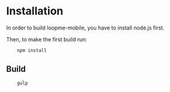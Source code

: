 # Installation

In order to build loopme-mobile, you have to install node.js first.

Then, to make the first build run:

```bash
    npm install
```

## Build

```bash
    gulp
```